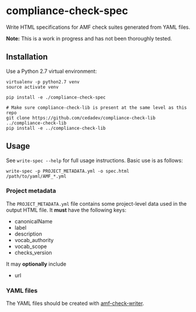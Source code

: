 # compliance-check-spec

Write HTML specifications for AMF check suites generated from YAML files.

**Note:** This is a work in progress and has not been thoroughly tested.

## Installation

Use a Python 2.7 virtual environment:

```
virtualenv -p python2.7 venv
source activate venv

pip install -e ./compliance-check-spec

# Make sure compliance-check-lib is present at the same level as this repo
git clone https://github.com/cedadev/compliance-check-lib ../compliance-check-lib
pip install -e ../compliance-check-lib
```

## Usage

See `write-spec --help` for full usage instructions. Basic use is as follows:

```
write-spec -p PROJECT_METADATA.yml -o spec.html /path/to/yaml/AMF_*.yml
```

### Project metadata

The `PROJECT_METADATA.yml` file contains some project-level data used in the
output HTML file. It **must** have the following keys:

* canonicalName
* label
* description
* vocab_authority
* vocab_scope
* checks_version

It may **optionally** include

* url

### YAML files

The YAML files should be created with
[amf-check-writer](https://github.com/ncasuk/amf-check-writer).
